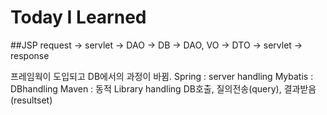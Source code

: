 Today I Learned
===============


##JSP
request -> servlet -> DAO -> DB -> DAO, VO -> DTO -> servlet -> response

 
프레임웍이 도입되고 DB에서의 과정이 바뀜.
Spring : server handling
Mybatis : DBhandling
Maven : 동적 Library handling
DB호출, 질의전송(query), 결과받음(resultset)

